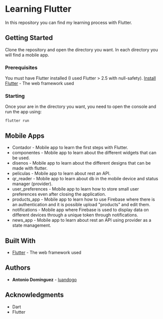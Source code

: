 # Learning Flutter

In this repository you can find my learning process with Flutter.

## Getting Started

Clone the repository and open the directory you want. In each directory you will find a mobile app.

### Prerequisites

You must have Flutter installed (I used Flutter > 2.5 with null-safety). [Install Flutter](https://docs.flutter.dev/get-started/install/) - The web framework used


### Starting

Once your are in the directory you want, you need to open the console and run the app using: 

```
flutter run 
```

## Mobile Apps

* Contador - Mobile app to learn the first steps with Flutter.
* componentes - Mobile app to learn about the different widgets that can be used.
* disenos - Mobile app to learn about the different designs that can be made with flutter.
* peliculas - Mobile app to learn about rest an API.
* qr_reader - Mobile app to learn about db in the mobile device and status manager (provider).
* user_preferences - Mobile app to learn how to store small user preferences even after closing the application.
* products_app - Mobile app to learn how to use Firebase where there is an authentication and it is possible upload "products" and edit them.
* notifications - Mobile app where Firebase is used to display data on different devices through a unique token through notifications.
* news_app - Mobile app to learn about rest an API using provider as a state management.


## Built With

* [Flutter](https://flutter.dev/) - The web framework used


## Authors

* **Antonio Domínguez** - [luandogo](https://github.com/luandogo/)


## Acknowledgments

* Dart
* Flutter